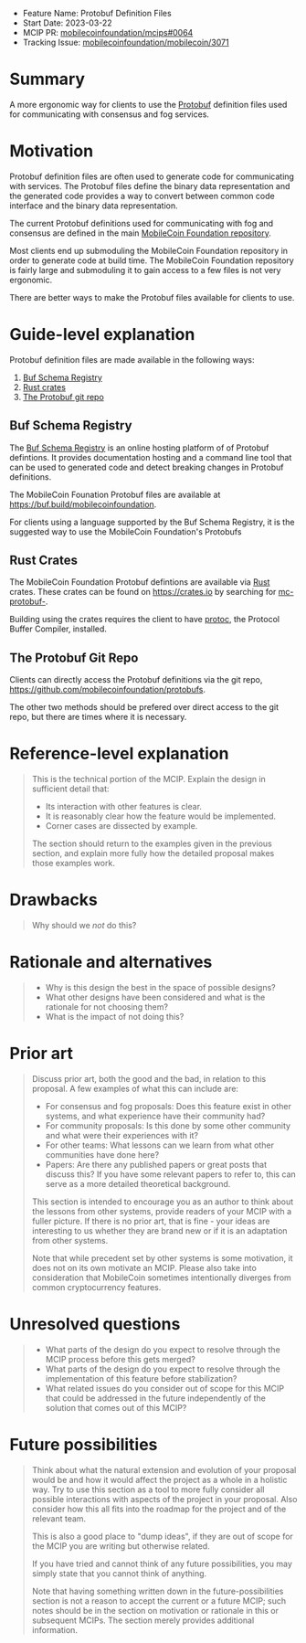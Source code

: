 - Feature Name: Protobuf Definition Files
- Start Date: 2023-03-22
- MCIP PR: [mobilecoinfoundation/mcips#0064](https://github.com/mobilecoinfoundation/mcips/pull/0064)
- Tracking Issue: [mobilecoinfoundation/mobilecoin/3071](https://github.com/mobilecoinfoundation/mobilecoin/issues/3071)

# Summary
[summary]: #summary

A more ergonomic way for clients to use the 
[Protobuf](https://protobuf.dev/) definition files used for communicating with
consensus and fog services.

# Motivation
[motivation]: #motivation

Protobuf definition files are often used to generate code for communicating with
services. The Protobuf files define the binary data representation and the
generated code provides a way to convert between common code interface and the
binary data representation.

The current Protobuf definitions used for communicating with fog and
consensus are defined in the main 
[MobileCoin Foundation repository](https://github.com/mobilecoinfoundation/mobilecoin). 

Most clients end up submoduling the MobileCoin Foundation repository in order to
generate code at build time.  The MobileCoin Foundation repository is fairly
large and submoduling it to gain access to a few files is not very ergonomic.

There are better ways to make the Protobuf files available for clients to use.

# Guide-level explanation
[guide-level-explanation]: #guide-level-explanation

Protobuf definition files are made available in the following ways:

1. [Buf Schema Registry](#buf-schema-registry)
2. [Rust crates](#rust-crates)
3. [The Protobuf git repo](#the-protobuf-git-repo)

## Buf Schema Registry

The [Buf Schema Registry](https://buf.build/explore/) is an online hosting
platform of of Protobuf defintions. It provides documentation hosting and a
command line tool that can be used to generated code and detect breaking changes
in Protobuf definitions.

The MobileCoin Founation Protobuf files are available at
<https://buf.build/mobilecoinfoundation>.

For clients using a language supported by the Buf Schema Registry, it is the
suggested way to use the MobileCoin Foundation's Protobufs 

## Rust Crates

The MobileCoin Foundation Protobuf defintions are available via
[Rust](https://www.rust-lang.org/) crates.  These crates can be found on
<https://crates.io> by searching for
[mc-protobuf-](https://crates.io/search?q=mc-protobuf-).

Building using the crates requires the client to have
[protoc](https://grpc.io/docs/protoc-installation/), the Protocol Buffer
Compiler, installed.

## The Protobuf Git Repo

Clients can directly access the Protobuf definitions via the git repo,
<https://github.com/mobilecoinfoundation/protobufs>. 

The other two methods should be prefered over direct access to the git repo, but
there are times where it is necessary.

# Reference-level explanation
[reference-level-explanation]: #reference-level-explanation



> This is the technical portion of the MCIP. Explain the design in sufficient detail that:
>
> - Its interaction with other features is clear.
> - It is reasonably clear how the feature would be implemented.
> - Corner cases are dissected by example.
>
> The section should return to the examples given in the previous section, and explain more fully how the detailed proposal makes those examples work.

# Drawbacks
[drawbacks]: #drawbacks

> Why should we *not* do this?

# Rationale and alternatives
[rationale-and-alternatives]: #rationale-and-alternatives

> - Why is this design the best in the space of possible designs?
> - What other designs have been considered and what is the rationale for not choosing them?
> - What is the impact of not doing this?

# Prior art
[prior-art]: #prior-art

> Discuss prior art, both the good and the bad, in relation to this proposal.
> A few examples of what this can include are:
>
> - For consensus and fog proposals: Does this feature exist in other systems, and what experience have their community had?
> - For community proposals: Is this done by some other community and what were their experiences with it?
> - For other teams: What lessons can we learn from what other communities have done here?
> - Papers: Are there any published papers or great posts that discuss this? If you have some relevant papers to refer to, this can serve as a more detailed theoretical background.
>
> This section is intended to encourage you as an author to think about the lessons from other systems, provide readers of your MCIP with a fuller picture.
> If there is no prior art, that is fine - your ideas are interesting to us whether they are brand new or if it is an adaptation from other systems.
>
> Note that while precedent set by other systems is some motivation, it does not on its own motivate an MCIP.
> Please also take into consideration that MobileCoin sometimes intentionally diverges from common cryptocurrency features.

# Unresolved questions
[unresolved-questions]: #unresolved-questions

> - What parts of the design do you expect to resolve through the MCIP process before this gets merged?
> - What parts of the design do you expect to resolve through the implementation of this feature before stabilization?
> - What related issues do you consider out of scope for this MCIP that could be addressed in the future independently of the solution that comes out of this MCIP?

# Future possibilities
[future-possibilities]: #future-possibilities

> Think about what the natural extension and evolution of your proposal would
> be and how it would affect the project as a whole in a holistic way. Try to
> use this section as a tool to more fully consider all possible interactions
> with aspects of the project in your proposal. Also consider how this all
> fits into the roadmap for the project and of the relevant team.
>
> This is also a good place to "dump ideas", if they are out of scope for the
> MCIP you are writing but otherwise related.
>
> If you have tried and cannot think of any future possibilities,
> you may simply state that you cannot think of anything.
>
> Note that having something written down in the future-possibilities section
> is not a reason to accept the current or a future MCIP; such notes should be
> in the section on motivation or rationale in this or subsequent MCIPs.
> The section merely provides additional information.

